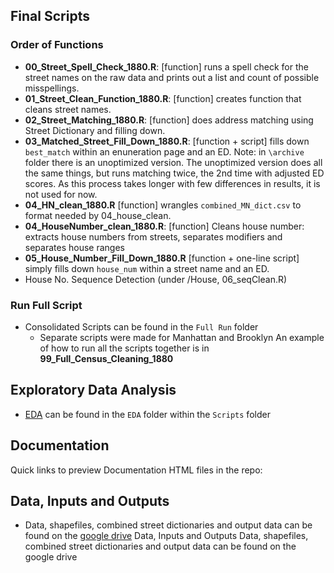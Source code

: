 ## Final Scripts
### Order of Functions
* **00_Street_Spell_Check_1880.R**: [function] runs a spell check for the street names on the raw data and prints out a list and count of possible misspellings. 
* **01_Street_Clean_Function_1880.R**: [function] creates function that cleans street names.
* **02_Street_Matching_1880.R**: [function] does address matching using Street Dictionary and filling down.
* **03_Matched_Street_Fill_Down_1880.R**: [function + script] fills down `best_match` within an enuneration page and an ED. Note: in `\archive` folder there is an unoptimized version. The unoptimized version does all the same things, but runs matching twice, the 2nd time with adjusted ED scores. As this process takes longer with few differences in results, it is not used for now.
* **04_HN_clean_1880.R** [function] wrangles `combined_MN_dict.csv` to format needed by 04_house_clean.
* **04_HouseNumber_clean_1880.R**: [function] Cleans house number: extracts house numbers from streets, separates modifiers and separates house ranges
* **05_House_Number_Fill_Down_1880.R** [function + one-line script] simply fills down `house_num` within a street name and an ED.
* House No. Sequence Detection (under /House, 06_seqClean.R)


### Run Full Script
* Consolidated Scripts can be found in the `Full Run` folder
  * Separate scripts were made for Manhattan and Brooklyn
An example of how to run all the scripts together is in **99_Full_Census_Cleaning_1880**

## Exploratory Data Analysis
* [EDA](https://htmlpreview.github.io/?https://github.com/CenterForSpatialResearch/hnyc_census/blob/master/1880/Scripts/EDA/EDA_1880_Census.html) can be found in the `EDA` folder within the `Scripts` folder

## Documentation
Quick links to preview Documentation HTML files in the repo:

## Data, Inputs and Outputs
* Data, shapefiles, combined street dictionaries and output data can be found on the [google drive](https://drive.google.com/drive/u/1/folders/1lBPqmNGByQK41NQ3-dPQdfU3aGBLg5CS)
Data, Inputs and Outputs
Data, shapefiles, combined street dictionaries and output data can be found on the google drive
